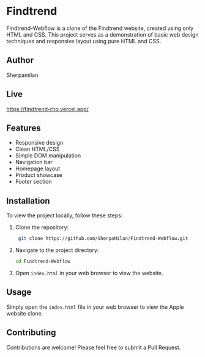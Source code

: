 # Findtrend

Findtrend-Webflow is a clone of the Findtrend website, created using only HTML and CSS. This project serves as a demonstration of basic web design techniques and responsive layout using pure HTML and CSS.

## Author

Sherpamilan

## Live
https://findtrend-rho.vercel.app/


## Features

- Responsive design
- Clean HTML/CSS
- Simple DOM manipulation
- Navigation bar
- Homepage layout
- Product showcase
- Footer section

## Installation

To view the project locally, follow these steps:

1. Clone the repository:
    ```bash 
     git clone https://github.com/SherpaMilan/Findtrend-Webflow.git
    ```

2. Navigate to the project directory:
    ```bash
    cd Findtrend-Webflow
    ```

3. Open `index.html` in your web browser to view the website.

## Usage

Simply open the `index.html` file in your web browser to view the Apple website clone.

## Contributing

Contributions are welcome! Please feel free to submit a Pull Request.




